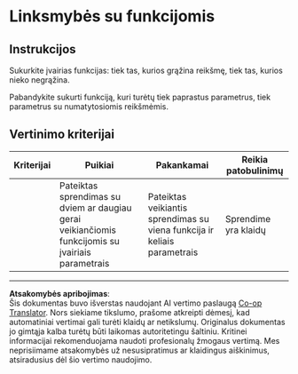 <!--
CO_OP_TRANSLATOR_METADATA:
{
  "original_hash": "8973f96157680a13e9446e4bb540ee57",
  "translation_date": "2025-08-28T11:40:35+00:00",
  "source_file": "2-js-basics/2-functions-methods/assignment.md",
  "language_code": "lt"
}
-->
# Linksmybės su funkcijomis

## Instrukcijos

Sukurkite įvairias funkcijas: tiek tas, kurios grąžina reikšmę, tiek tas, kurios nieko negrąžina.

Pabandykite sukurti funkciją, kuri turėtų tiek paprastus parametrus, tiek parametrus su numatytosiomis reikšmėmis.

## Vertinimo kriterijai

| Kriterijai | Puikiai                                                                                  | Pakankamai                                                      | Reikia patobulinimų |
| ---------- | ----------------------------------------------------------------------------------------- | ---------------------------------------------------------------- | ------------------- |
|            | Pateiktas sprendimas su dviem ar daugiau gerai veikiančiomis funkcijomis su įvairiais parametrais | Pateiktas veikiantis sprendimas su viena funkcija ir keliais parametrais | Sprendime yra klaidų |

---

**Atsakomybės apribojimas**:  
Šis dokumentas buvo išverstas naudojant AI vertimo paslaugą [Co-op Translator](https://github.com/Azure/co-op-translator). Nors siekiame tikslumo, prašome atkreipti dėmesį, kad automatiniai vertimai gali turėti klaidų ar netikslumų. Originalus dokumentas jo gimtąja kalba turėtų būti laikomas autoritetingu šaltiniu. Kritinei informacijai rekomenduojama naudoti profesionalų žmogaus vertimą. Mes neprisiimame atsakomybės už nesusipratimus ar klaidingus aiškinimus, atsiradusius dėl šio vertimo naudojimo.
